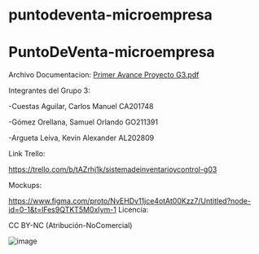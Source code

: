 # puntodeventa-microempresa

# PuntoDeVenta-microempresa

Archivo Documentacion:
[Primer Avance Proyecto G3.pdf](https://github.com/user-attachments/files/16827085/Primer.Avance.Proyecto.G3.pdf)

Integrantes del Grupo 3:

-Cuestas Aguilar, Carlos Manuel CA201748

-Gómez Orellana, Samuel Orlando GO211391

-Argueta Leiva, Kevin Alexander AL202809

Link Trello:

https://trello.com/b/tAZrhj1k/sistemadeinventarioycontrol-g03

Mockups:

https://www.figma.com/proto/NvEHDv11jce4otAt00Kzz7/Untitled?node-id=0-1&t=lFes9QTKT5M0xIym-1
Licencia:

CC BY-NC (Atribución-NoComercial)

![image](https://github.com/user-attachments/assets/86816208-f9ec-4aa2-b796-e01c0cb70ca8)
